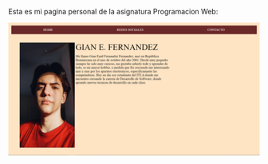 Esta es mi pagina personal de la asignatura Programacion Web:

![Mi captura de pantalla](screen.png)